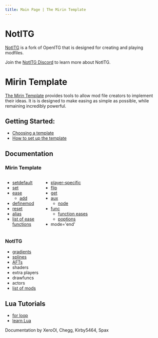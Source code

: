 ```yaml
---
title: Main Page | The Mirin Template
---
```

# NotITG
[NotITG](https://noti.tg/) is a fork of OpenITG that is designed for creating and playing modfiles.

Join the [NotITG Discord](https://noti.tg/discord) to learn more about NotITG.

# Mirin Template

[The Mirin Template](https://www.github.com/XeroOl/notitg-mirin) provides tools to allow mod file creators to implement their ideas. 
It is is designed to make easing as simple as possible, while remaining incredibly powerful.

## Getting Started:

* [Choosing a template](comparison.md)
* [How to set up the template](Getting-Started.md)

## Documentation

### Mirin Template
<div style="display:flex">
<div style="flex:25%" markdown="1">

* [setdefault](docs/setdefault.md)
* [set](docs/set.md)
* [ease](docs/ease.md)
  * [add](docs/ease.md#add)
* [definemod](docs/definemod.md)
* [reset](docs/reset.md)
* [alias](docs/alias.md)
* [list of ease functions](docs/eases.md)

</div>
<div style="flex:75%" markdown="1">

* [player-specific](docs/players.md)
* [flip](docs/flip.md)
* [get](docs/get.md)
* [aux](docs/doc-aux.md)
  * [node](docs/doc-aux.md#node)
* [func](docs/func.md)
  * [function eases](docs/func.md#func_for_function_eases)
  * [poptions](docs/func.md#poptions)
* mode='end'

</div>
</div>

### NotITG
* [gradients](docs/gradients.md)
* [splines](docs/splines.md)
* [AFTs](docs/aft.md)
* shaders
* extra players
* drawfuncs
* actors
* [list of mods](docs/mods.md)


## Lua Tutorials
* [for loop](docs/for.md)
* [learn Lua](https://www.lua.org/manual/5.1/)

Documentation by XeroOl, Chegg, Kirby5464, Spax
